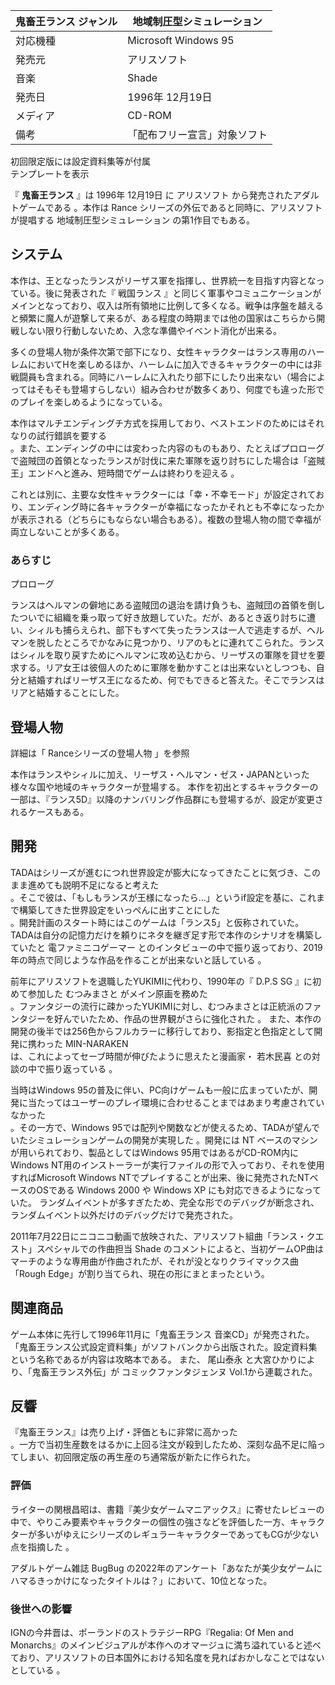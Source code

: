 鬼畜王ランス  ジャンル  |  地域制圧型シミュレーション   
---|---  
対応機種  |  Microsoft Windows 95   
発売元  |  アリスソフト   
音楽  |  Shade   
発売日  |  1996年    12月19日     
メディア  |  CD-ROM   
備考  |  「配布フリー宣言」対象ソフト   
初回限定版には設定資料集等が付属  
テンプレートを表示  
  
『 **鬼畜王ランス** 』は  1996年  12月19日  に  アリスソフト  から発売されたアダルトゲームである    。本作は  Rance
シリーズの外伝であると同時に、アリスソフトが提唱する  地域制圧型シミュレーション  の第1作目でもある。

##  システム  

本作は、王となったランスがリーザス軍を指揮し、世界統一を目指す内容となっている。後に発表された『  戦国ランス
』と同じく軍事やコミュニケーションがメインとなっており、収入は所有領地に比例して多くなる。戦争は序盤を越えると頻繁に魔人が遊撃して来るが、ある程度の時期までは他の国家はこちらから開戦しない限り行動しないため、入念な準備やイベント消化が出来る。

多くの登場人物が条件次第で部下になり、女性キャラクターはランス専用のハーレムにおいてHを楽しめるほか、ハーレムに加入できるキャラクターの中には非戦闘員も含まれる。同時にハーレムに入れたり部下にしたり出来ない（場合によってはそもそも登場すらしない）組み合わせが数多くあり、何度でも違った形でのプレイを楽しめるようになっている。

本作はマルチエンディングチ方式を採用しており、ベストエンドのためにはそれなりの試行錯誤を要する  
。また、エンディングの中には変わった内容のものもあり、たとえばプロローグで盗賊団の首領となったランスが討伐に来た軍隊を返り討ちにした場合は「盗賊王」エンドへと進み、短時間でゲームは終わりを迎える
  。

これとは別に、主要な女性キャラクターには「幸・不幸モード」が設定されており、エンディング時に各キャラクターが幸福になったかそれとも不幸になったかが表示される（どちらにもならない場合もある）。複数の登場人物の間で幸福が両立しないことが多くある。

###  あらすじ  

プロローグ

ランスはヘルマンの僻地にある盗賊団の退治を請け負うも、盗賊団の首領を倒したついでに組織を乗っ取って好き放題していた。だが、あるとき返り討ちに遭い、シィルも捕らえられ、部下もすべて失ったランスは一人で逃走するが、ヘルマンを脱したところでかなみに見つかり、リアのもとに連れてこられた。ランスはシィルを取り戻すためにヘルマンに攻め込むから、リーザスの軍隊を貸せを要求する。リア女王は彼個人のために軍隊を動かすことは出来ないとしつつも、自分と結婚すればリーザス王になるため、何でもできると答えた。そこでランスはリアと結婚することにした。

##  登場人物  

詳細は「  Ranceシリーズの登場人物  」を参照

本作はランスやシィルに加え、リーザス・ヘルマン・ゼス・JAPANといった様々な国や地域のキャラクターが登場する。
本作を初出とするキャラクターの一部は、『ランス5D』以降のナンバリング作品群にも登場するが、設定が変更されるケースもある。

##  開発  

TADAはシリーズが進むにつれ世界設定が膨大になってきたことに気づき、このまま進めても説明不足になると考えた  
。そこで彼は、「もしもランスが王様になったら…」というif設定を基に、これまで構築してきた世界設定をいっぺんに出すことにした  
。開発計画のスタート時にはこのゲームは「ランス5」と仮称されていた。 TADAは自分の記憶力だけを頼りにネタを継ぎ足す形で本作のシナリオを構築していたと
電ファミニコゲーマー  とのインタビューの中で振り返っており、2019年の時点で同じような作品を作ることが出来ないと話している    。

前年にアリスソフトを退職したYUKIMIに代わり、1990年の『  D.P.S SG  』に初めて参加した  むつみまさと  がメイン原画を務めた  
。ファンタジーの流行に疎かったYUKIMIに対し、むつみまさとは正統派のファンタジーを好んでいたため、作品の世界観がさらに強化された    。
また、本作の開発の後半では256色からフルカラーに移行しており、影指定と色指定として開発に携わった  MIN-NARAKEN  
は、これによってセーブ時間が伸びたように思えたと漫画家・  若木民喜  との対談の中で振り返っている    。

当時はWindows
95の普及に伴い、PC向けゲームも一般に広まっていたが、開発に当たってはユーザーのプレイ環境に合わせることまではあまり考慮されていなかった  
。その一方で、Windows 95では配列や関数などが使えるため、TADAが望んでいたシミュレーションゲームの開発が実現した    。開発には  NT
ベースのマシンが用いられており、製品としてはWindows 95用ではあるがCD-ROM内にWindows
NT用のインストーラーが実行ファイルの形で入っており、それを使用すればMicrosoft Windows
NTでプレイすることが出来、後に発売されたNTベースのOSである  Windows 2000  や  Windows XP
にも対応できるようになっていた。 ランダムイベントが多すぎたため、完全な形でのデバッグが断念され、ランダムイベント以外だけのデバッグだけで発売された。

2011年7月22日にニコニコ動画で放映された、アリスソフト組曲「ランス・クエスト」スペシャルでの作曲担当  Shade
のコメントによると、当初ゲームOP曲はマーチのような専用曲が作曲されたが、それが没となりクライマックス曲「Rough
Edge」が割り当てられ、現在の形にまとまったという。

##  関連商品  

ゲーム本体に先行して1996年11月に「鬼畜王ランス 音楽CD」が発売された。
「鬼畜王ランス公式設定資料集」がソフトバンクから出版された。設定資料集という名称であるが内容は攻略本である。 また、  尾山泰永
と大宮ひかりにより、「鬼畜王ランス外伝」が  コミックファンタジェンヌ  Vol.1から連載された。

##  反響  

『鬼畜王ランス』は売り上げ・評価ともに非常に高かった  
。一方で当初生産数をはるかに上回る注文が殺到したため、深刻な品不足に陥ってしまい、初回限定版の再生産のち通常版が新たに作られた。

###  評価  

ライターの関根昌昭は、書籍『美少女ゲームマニアックス』に寄せたレビューの中で、やりこみ要素やキャラクターの個性の強さなどを評価した一方、キャラクターが多いがゆえにシリーズのレギュラーキャラクターであってもCGが少ない点を指摘した
  。

アダルトゲーム雑誌  BugBug  の2022年のアンケート「あなたが美少女ゲームにハマるきっかけになったタイトルは？」において、10位となった。


###  後世への影響  

IGNの今井晋は、ポーランドのストラテジーRPG『Regalia: Of Men and
Monarchs』のメインビジュアルが本作へのオマージュに満ち溢れていると述べており、アリスソフトの日本国外における知名度を見ればおかしなことではないとしている
  。

